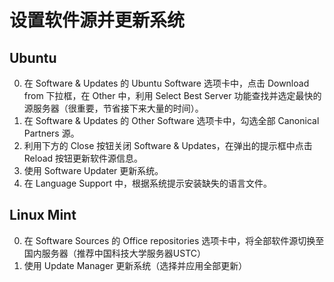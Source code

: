 # 设置软件源并更新系统

## Ubuntu

0. 在 Software & Updates 的 Ubuntu Software 选项卡中，点击 Download from 下拉框，在 Other 中，利用 Select Best Server 功能查找并选定最快的源服务器（很重要，节省接下来大量的时间）。
0. 在 Software & Updates 的 Other Software 选项卡中，勾选全部 Canonical Partners 源。
0. 利用下方的 Close 按钮关闭 Software & Updates，在弹出的提示框中点击 Reload 按钮更新软件源信息。
0. 使用 Software Updater 更新系统。
0. 在 Language Support 中，根据系统提示安装缺失的语言文件。

## Linux Mint

0. 在 Software Sources 的 Office repositories 选项卡中，将全部软件源切换至国内服务器（推荐中国科技大学服务器USTC）
0. 使用 Update Manager 更新系统（选择并应用全部更新）
